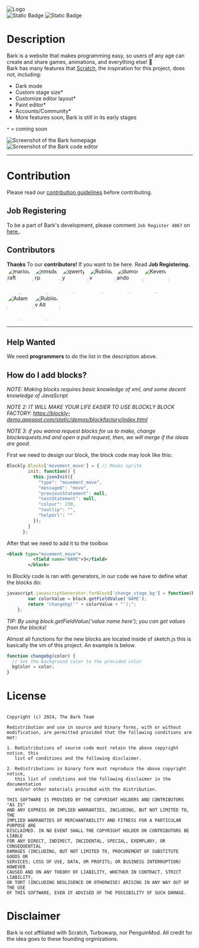 ![Logo](https://raw.githubusercontent.com/mariocraft987/bark.github.io/main/src/images/Bark.svg)<br>
![Static Badge](https://img.shields.io/badge/made%20using-blockly-yellow?style=for-the-badge&logo=google&logoColor=yellow)
![Static Badge](https://img.shields.io/badge/latest%20release-0.0.1-green?style=for-the-badge&logo=electron&logoColor=green)

# Description
Bark is a website that makes programming easy, so users of any age can create and share games, animations, and everything else! &#128054;<br>
Bark has many features that <a href="https://scratch.mit.edu">Scratch</a>, the inspiration for this project, does not, including:
- Dark mode
- Custom stage size&ast;
- Customize editor layout&ast;
- Paint editor&ast;
- Accounts/Community&ast;
- More features soon, Bark is still in its early stages

`*` = coming soon

![Screenshot of the Bark homepage](https://github.com/mariocraft987/bark.github.io/assets/129226914/c4afcd1e-e9c1-477f-a88f-3ae2f64748e6 "Homepage")<br>
![Screenshot of the Bark code editor](https://github.com/mariocraft987/bark.github.io/assets/129226914/48718313-5243-4b80-92a6-7f986cdb12ec "Code editor")
<hr>

# Contribution
Please read our <a href="https://github.com/mariocraft987/bark.github.io/blob/main/CONTRIBUTING.md">contribution guidelines</a> before contributing.
## Job Registering
To be a part of Bark's development, please comment `Job Register 4067` on <a href="https://github.com/Mariocraft987/bark.github.io/commit/5644df6ebc5aa7ea7b611141a265ff7c17712c5e">here.</a>.
## Contributors
**Thanks** To our **contributors!** If you want to be here. Read **Job Registering.**\
[<img src="https://avatars.githubusercontent.com/u/154646419?v=4" alt="mariocraft" title="mariocraft" width="70" height="70" style="border-radius:100%">](https://github.com/mariocraft987)
[<img src="https://avatars.githubusercontent.com/u/130254323?v=4" alt="nmsderp" title="nmsderp" width="70" height="70" style="border-radius:100%">](https://github.com/nmsderp)
[<img src="https://avatars.githubusercontent.com/u/129226914?v=4" alt="qwertyy" title="qwertyy" width="70" height="70" style="border-radius:100%">](https://github.com/qwertyy-dev)
[<img src="https://avatars.githubusercontent.com/u/158863401?v=4" alt="Rubiidev" title="Rubiidev" width="70" height="70" style="border-radius:100%">](https://github.com/Rubiidev-18)
[<img src="https://avatars.githubusercontent.com/u/144301348?v=4" alt="dumorando" title="dumorando" width="70" height="70" style="border-radius:100%">](https://github.com/dumorando)
[<img src="https://avatars.githubusercontent.com/u/158528051?v=4" alt="Kevenn" title="Kevenn" width="70" height="70" style="border-radius:100%">](https://github.com/QuirkyWorks)
[<img src="https://avatars.githubusercontent.com/u/110662505?v=4" alt="Adam" title="Adam" width="70" height="70" style="border-radius:100%">](https://github.com/Bashamega)
[<img src="https://avatars.githubusercontent.com/u/164731988?v=4" alt="Rubiidev Alt" title="Rubiidev Alt" width="70" height="70" style="border-radius:100%">](https://github.com/Rubiidev18alt)
<hr>

## Help Wanted
We need **programmers** to do the list in the description above.

## How do I add blocks?
*NOTE: Making blocks requires basic knowledge of xml, and some decent knowledge of JavaScript*
  
*NOTE 2: IT WILL MAKE YOUR LIFE EASIER TO USE BLOCKLY BLOCK FACTORY: https://blockly-demo.appspot.com/static/demos/blockfactory/index.html*

*NOTE 3: if you wanna request blocks for us to make, change blockrequests.md and open a pull request, then, we will merge if the ideas are good.*
  
First we need to design our block, the block code may look like this:
```javascript
Blockly.Blocks['movement_move'] = { // Moves sprite
        init: function() {
          this.jsonInit({
            "type": "movement_move",
            "message0": "move",
            "previousStatement": null,
            "nextStatement": null,
            "colour": 230,
            "tooltip": "",
            "helpUrl": ""
          });
        }
      };
```
After that we need to add it to the toolbox
```xml
<block type="movement_move">
          <field name="NAME">3</field>
        </block>
```
In Blockly code is ran with generators, in our code we have to define what the blocks do:
```javascript
javascript.javascriptGenerator.forBlock['change_stage_bg'] = function(block, generator) {
        var colorValue = block.getFieldValue('NAME');
        return "changebg('" + colorValue + "');";
    };
```
*TIP: By using block.getFieldValue('value name here'); you can get values from the blocks!*
  
Almost all functions for the new blocks are located inside of sketch.js this is basically the vm of this project. An example is below.
```javascript
function changebg(color) {
  // Set the background color to the provided color
  bgColor = color;
}
```
# License
```BSD 2-Clause License

Copyright (c) 2024, The Bark Team

Redistribution and use in source and binary forms, with or without
modification, are permitted provided that the following conditions are met:

1. Redistributions of source code must retain the above copyright notice, this
   list of conditions and the following disclaimer.

2. Redistributions in binary form must reproduce the above copyright notice,
   this list of conditions and the following disclaimer in the documentation
   and/or other materials provided with the distribution.

THIS SOFTWARE IS PROVIDED BY THE COPYRIGHT HOLDERS AND CONTRIBUTORS "AS IS"
AND ANY EXPRESS OR IMPLIED WARRANTIES, INCLUDING, BUT NOT LIMITED TO, THE
IMPLIED WARRANTIES OF MERCHANTABILITY AND FITNESS FOR A PARTICULAR PURPOSE ARE
DISCLAIMED. IN NO EVENT SHALL THE COPYRIGHT HOLDER OR CONTRIBUTORS BE LIABLE
FOR ANY DIRECT, INDIRECT, INCIDENTAL, SPECIAL, EXEMPLARY, OR CONSEQUENTIAL
DAMAGES (INCLUDING, BUT NOT LIMITED TO, PROCUREMENT OF SUBSTITUTE GOODS OR
SERVICES; LOSS OF USE, DATA, OR PROFITS; OR BUSINESS INTERRUPTION) HOWEVER
CAUSED AND ON ANY THEORY OF LIABILITY, WHETHER IN CONTRACT, STRICT LIABILITY,
OR TORT (INCLUDING NEGLIGENCE OR OTHERWISE) ARISING IN ANY WAY OUT OF THE USE
OF THIS SOFTWARE, EVEN IF ADVISED OF THE POSSIBILITY OF SUCH DAMAGE.
```
# Disclaimer
Bark is not affiliated with Scratch, Turbowarp, nor PenguinMod. All credit for the idea goes to these founding orginizations.

